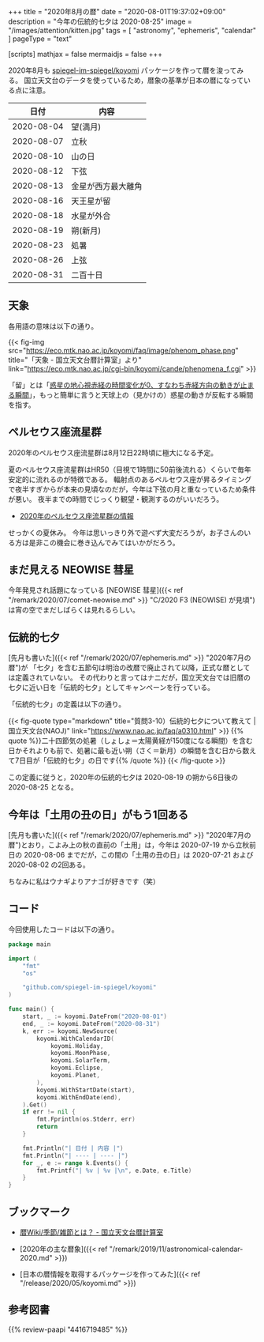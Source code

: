 +++
title = "2020年8月の暦"
date =  "2020-08-01T19:37:02+09:00"
description = "今年の伝統的七夕は 2020-08-25"
image = "/images/attention/kitten.jpg"
tags = [ "astronomy", "ephemeris", "calendar" ]
pageType = "text"

[scripts]
  mathjax = false
  mermaidjs = false
+++

2020年8月も [spiegel-im-spiegel/koyomi] パッケージを作って暦を浚ってみる。
国立天文台のデータを使っているため，暦象の基準が日本の暦になっている点に注意。

| 日付       | 内容               |
| ---------- | ------------------ |
| 2020-08-04 | 望(満月)           |
| 2020-08-07 | 立秋               |
| 2020-08-10 | 山の日             |
| 2020-08-12 | 下弦               |
| 2020-08-13 | 金星が西方最大離角 |
| 2020-08-16 | 天王星が留         |
| 2020-08-18 | 水星が外合         |
| 2020-08-19 | 朔(新月)           |
| 2020-08-23 | 処暑               |
| 2020-08-26 | 上弦               |
| 2020-08-31 | 二百十日           |

## 天象

各用語の意味は以下の通り。

{{< fig-img src="https://eco.mtk.nao.ac.jp/koyomi/faq/image/phenom_phase.png" title="「天象 - 国立天文台暦計算室」より" link="https://eco.mtk.nao.ac.jp/cgi-bin/koyomi/cande/phenomena_f.cgi" >}}

「留」とは「[惑星の地心視赤経の時間変化が0、すなわち赤経方向の動きが止まる瞬間](https://eco.mtk.nao.ac.jp/koyomi/wiki/CFC7C0B12FCEB1.html "暦Wiki/惑星/留 - 国立天文台暦計算室")」，もっと簡単に言うと天球上の（見かけの）惑星の動きが反転する瞬間を指す。

## ペルセウス座流星群

2020年のペルセウス座流星群は8月12日22時頃に極大になる予定。

夏のペルセウス座流星群はHR50（目視で1時間に50前後流れる）くらいで毎年安定的に流れるのが特徴である。
輻射点のあるペルセウス座が昇るタイミングで夜半すぎからが本来の見頃なのだが，今年は下弦の月と重なっているため条件が悪い。
夜半までの時間でじっくり観望・観測するのがいいだろう。

- [2020年のペルセウス座流星群の情報](http://meteor.kaicho.net/per2020.html)

せっかくの夏休み。
今年は思いっきり外で遊べず大変だろうが，お子さんのいる方は是非この機会に巻き込んでみてはいかがだろう。

## まだ見える NEOWISE 彗星

今年発見され話題になっている [NEOWISE 彗星]({{< ref "/remark/2020/07/comet-neowise.md" >}} "C/2020 F3 (NEOWISE) が見頃")は宵の空でまだしばらくは見れるらしい。

## 伝統的七夕

[先月も書いた]({{< ref "/remark/2020/07/ephemeris.md" >}} "2020年7月の暦")が
「七夕」を含む五節句は明治の改暦で廃止されて以降，正式な暦としては定義されていない。
その代わりと言ってはナニだが，国立天文台では旧暦の七夕に近い日を「伝統的七夕」としてキャンペーンを行っている。

「伝統的七夕」の定義は以下の通り。

{{< fig-quote type="markdown" title="質問3-10）伝統的七夕について教えて | 国立天文台(NAOJ)" link="https://www.nao.ac.jp/faq/a0310.html" >}}
{{% quote %}}二十四節気の処暑（しょしょ＝太陽黄経が150度になる瞬間）を含む日かそれよりも前で、処暑に最も近い朔（さく＝新月）の瞬間を含む日から数えて7日目が「伝統的七夕」の日です{{% /quote %}}
{{< /fig-quote >}}

この定義に従うと，2020年の伝統的七夕は 2020-08-19 の朔から6日後の 2020-08-25 となる。

## 今年は「土用の丑の日」がもう1回ある

[先月も書いた]({{< ref "/remark/2020/07/ephemeris.md" >}} "2020年7月の暦")とおり，こよみ上の秋の直前の「土用」は，今年は 2020-07-19 から立秋前日の 2020-08-06 までだが，この間の「土用の丑の日」は 2020-07-21 および 2020-08-02 の2回ある。 

ちなみに私はウナギよりアナゴが好きです（笑）

## コード

今回使用したコードは以下の通り。

```go
package main

import (
    "fmt"
    "os"

    "github.com/spiegel-im-spiegel/koyomi"
)

func main() {
    start, _ := koyomi.DateFrom("2020-08-01")
    end, _ := koyomi.DateFrom("2020-08-31")
    k, err := koyomi.NewSource(
        koyomi.WithCalendarID(
            koyomi.Holiday,
            koyomi.MoonPhase,
            koyomi.SolarTerm,
            koyomi.Eclipse,
            koyomi.Planet,
        ),
        koyomi.WithStartDate(start),
        koyomi.WithEndDate(end),
    ).Get()
    if err != nil {
        fmt.Fprintln(os.Stderr, err)
        return
    }

    fmt.Println("| 日付 | 内容 |")
    fmt.Println("| ---- | ---- |")
    for _, e := range k.Events() {
        fmt.Printf("| %v | %v |\n", e.Date, e.Title)
    }
}
```

## ブックマーク

- [暦Wiki/季節/雑節とは？ - 国立天文台暦計算室](https://eco.mtk.nao.ac.jp/koyomi/wiki/B5A8C0E12FBBA8C0E1A4C8A4CFA1A9.html)

- [2020年の主な暦象]({{< ref "/remark/2019/11/astronomical-calendar-2020.md" >}})
- [日本の暦情報を取得するパッケージを作ってみた]({{< ref "/release/2020/05/koyomi.md" >}})

[spiegel-im-spiegel/koyomi]: https://github.com/spiegel-im-spiegel/koyomi "spiegel-im-spiegel/koyomi: 日本のこよみ"

## 参考図書

{{% review-paapi "4416719485" %}} <!-- 天文年鑑 2020年版 -->

